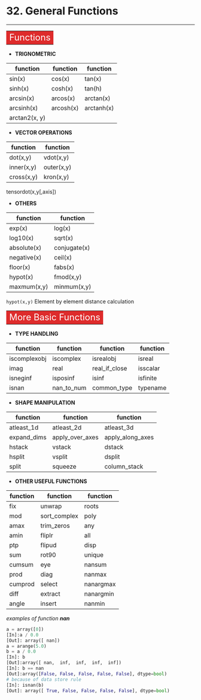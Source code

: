 # 32. General Functions
-----------------------

**<table><tr><td bgcolor=#de2b2b><font color="white" size=5>Functions</font></td></tr></table>**

- **<font>TRIGNOMETRIC</font>**

function|function|function
--------|--------|--------
sin(x)|cos(x)|tan(x)
sinh(x)|cosh(x)|tan(h)
arcsin(x)|arcos(x)|arctan(x)
arcsinh(x)|arcosh(x)|arctanh(x)
arctan2(x, y)||

- **<font>VECTOR OPERATIONS</font>**

function|function
--------|--------
dot(x,y)|vdot(x,y)
inner(x,y)|outer(x,y)
cross(x,y)|kron(x,y)
tensordot(x,y[,axis])

- **<font>OTHERS</font>**

function|function
--------|--------
exp(x)|log(x)
log10(x)|sqrt(x)
absolute(x)|conjugate(x)
negative(x)|ceil(x)
floor(x)|fabs(x)
hypot(x)|fmod(x,y)
maxmum(x,y)|minmum(x,y)

``hypot(x,y)``
Element by element distance calculation 

**<table><tr><td bgcolor=#de2b2b><font color="white" size=5>More Basic Functions</font></td></tr></table>**

- **<font>TYPE HANDLING</font>**

function|function|function|function
--------|--------|--------|--------
iscomplexobj|iscomplex|isrealobj|isreal
imag|real|real\_if\_close|isscalar
isneginf|isposinf|isinf|isfinite
isnan|nan\_to\_num|common_type|typename

- **<font>SHAPE MANIPULATION</font>**

function|function|function
--------|--------|--------
atleast\_1d|atleast\_2d|atleast\_3d
expand\_dims|apply\_over\_axes|apply\_along\_axes
hstack|vstack|dstack
hsplit|vsplit|dsplit
split|squeeze|column_stack

- **<font>OTHER USEFUL FUNCTIONS</font>**

function|function|function
--------|--------|--------
fix|unwrap|roots
mod|sort_complex|poly
amax|trim_zeros|any
amin|fliplr|all
ptp|flipud|disp
sum|rot90|unique
cumsum|eye|nansum
prod|diag|nanmax
cumprod|select|nanargmax
diff|extract|nanargmin
angle|insert|nanmin

*examples of function __nan__*

```python
a = array([0])
[In]:a / 0.0
[Out]: array([ nan])
a = arange(5.0)
b = a / 0.0
[In]: b
[Out]:array([ nan,  inf,  inf,  inf,  inf])
[In]: b == nan
[Out]:array([False, False, False, False, False], dtype=bool)
# because of data store rule
[In]: isnan(b)
[Out]: array([ True, False, False, False, False], dtype=bool)
```

